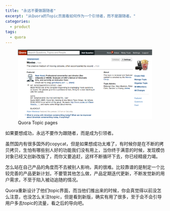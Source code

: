```yaml
---
title: "永远不要做跟随者"
excerpt: "从Quora的Topic页面看如何作为一个引领者，而不是跟随者。"
categories:
  - product
tags:
  - quora
---
```


<figure>
  <a herf="http://www.quora.com"><img src="/images/posts/quora.png"></a>
  <figcaption>Quora Topic pages</figcaption>
</figure>

如果要想成功，永远不要作为跟随者，而是成为引领者。

虽然国内有很多国外的copycat，但是如果想成功太难了，有时候你是在不断的拷贝拷贝，生怕有哪些别人好的功能我们没有用上，当你终于满意的时候，发现模仿对象已经又创新改版了，而你又要追赶，这样不断循环下去，你已经精疲力竭。

怎么站在自己产品的角度而不去被别人影响，真的很难。比较靠谱的是制定一个比较完善的产品更新计划，不要管其他怎么做，产品定期迭代更新，不断发觉新的用户需求，不至于陷入被动追随的情况。

Quora重新设计了他们topic界面，而当他们推出来的时候，你会真觉得以前没怎么注意，也没怎么关注topic，但是看到新版，确实有用了很多，至于会不会引导用户多去topic的流量，看之后的导向吧。
